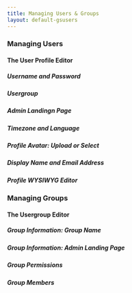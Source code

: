```yaml
---
title: Managing Users & Groups
layout: default-gsusers
---
```


### Managing Users

#### The User Profile Editor

##### Username and Password

##### Usergroup

##### Admin Landingn Page

##### Timezone and Language

##### Profile Avatar: Upload or Select

##### Display Name and Email Address

##### Profile WYSIWYG Editor

### Managing Groups

#### The Usergroup Editor

##### Group Information: Group Name

##### Group Information: Admin Landing Page

##### Group Permissions

##### Group Members
